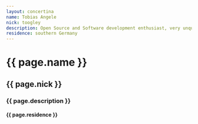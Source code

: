 ```yaml
---
layout: concertina
name: Tobias Angele
nick: toogley
description: Open Source and Software development enthusiast, very unquisitive.
residence: southern Germany
---
```

# {{ page.name }}

## {{ page.nick }}

### {{ page.description }}

#### {{ page.residence }}

